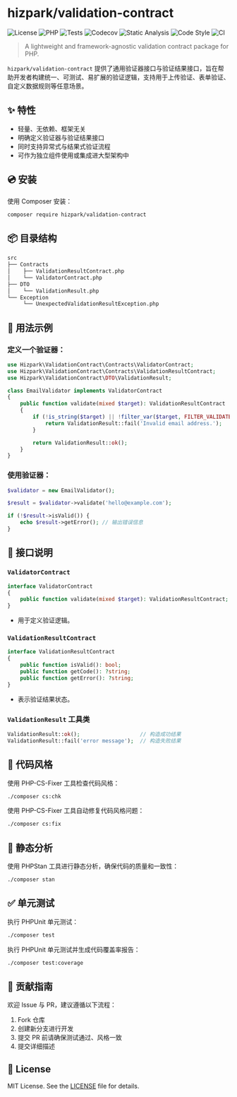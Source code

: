 # hizpark/validation-contract

![License](https://img.shields.io/github/license/hizpark/validation-contract)
![PHP](https://img.shields.io/badge/PHP-8.0%20to%208.4%20-blue)
![Tests](https://img.shields.io/badge/tests-PHPUnit-brightgreen)
![Codecov](https://img.shields.io/codecov/c/github/hizpark/validation-contract)
![Static Analysis](https://img.shields.io/badge/static_analysis-PHPStan-blue)
![Code Style](https://img.shields.io/badge/code_style-PSR--12-lightgrey)
![CI](https://github.com/hizpark/validation-contract/actions/workflows/ci.yml/badge.svg)

> A lightweight and framework-agnostic validation contract package for PHP.

`hizpark/validation-contract` 提供了通用验证器接口与验证结果接口，旨在帮助开发者构建统一、可测试、易扩展的验证逻辑，支持用于上传验证、表单验证、自定义数据规则等任意场景。

## ✨ 特性

- 轻量、无依赖、框架无关
- 明确定义验证器与验证结果接口
- 同时支持异常式与结果式验证流程
- 可作为独立组件使用或集成进大型架构中

## 💿 安装

使用 Composer 安装：

```bash
composer require hizpark/validation-contract
```

## 📦 目录结构

```txt
src
├── Contracts
│    ├── ValidationResultContract.php
│    └── ValidatorContract.php
├── DTO
│    └── ValidationResult.php
└── Exception
     └── UnexpectedValidationResultException.php
```

## 🚀 用法示例

### 定义一个验证器：

```php
use Hizpark\ValidationContract\Contracts\ValidatorContract;
use Hizpark\ValidationContract\Contracts\ValidationResultContract;
use Hizpark\ValidationContract\DTO\ValidationResult;

class EmailValidator implements ValidatorContract
{
    public function validate(mixed $target): ValidationResultContract
    {
        if (!is_string($target) || !filter_var($target, FILTER_VALIDATE_EMAIL)) {
            return ValidationResult::fail('Invalid email address.');
        }

        return ValidationResult::ok();
    }
}
```

### 使用验证器：

```php
$validator = new EmailValidator();

$result = $validator->validate('hello@example.com');

if (!$result->isValid()) {
    echo $result->getError(); // 输出错误信息
}
```

## 📐 接口说明

### `ValidatorContract`

```php
interface ValidatorContract
{
    public function validate(mixed $target): ValidationResultContract;
}
```

- 用于定义验证逻辑。

### `ValidationResultContract`

```php
interface ValidationResultContract
{
    public function isValid(): bool;
    public function getCode(): ?string;
    public function getError(): ?string;
}
```

- 表示验证结果状态。

### `ValidationResult` 工具类

```php
ValidationResult::ok();                   // 构造成功结果
ValidationResult::fail('error message');  // 构造失败结果
```

## 🎯 代码风格

使用 PHP-CS-Fixer 工具检查代码风格：

```bash
./composer cs:chk
```

使用 PHP-CS-Fixer 工具自动修复代码风格问题：

```bash
./composer cs:fix
```

## 🧠 静态分析

使用 PHPStan 工具进行静态分析，确保代码的质量和一致性：

```bash
./composer stan
```

## ✅ 单元测试

执行 PHPUnit 单元测试：

```bash
./composer test
```

执行 PHPUnit 单元测试并生成代码覆盖率报告：

```bash
./composer test:coverage
```

## 🤝 贡献指南

欢迎 Issue 与 PR，建议遵循以下流程：

1. Fork 仓库
2. 创建新分支进行开发
3. 提交 PR 前请确保测试通过、风格一致
4. 提交详细描述

## 📝 License

MIT License. See the [LICENSE](LICENSE) file for details.
